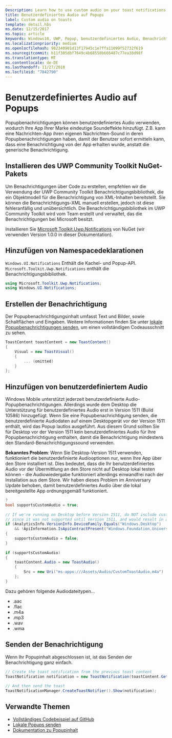 ```yaml
---
Description: Learn how to use custom audio on your toast notifications.
title: Benutzerdefiniertes Audio auf Popups
label: Custom audio on toasts
template: detail.hbs
ms.date: 12/15/2017
ms.topic: article
keywords: Windows10, UWP, Popup, benutzerdefiniertes Audio, Benachrichtigungen, Audio, Sound
ms.localizationpriority: medium
ms.openlocfilehash: 982340901d13f17945c1e7ffa11099f52732f619
ms.sourcegitcommit: b11f305dbf7649c4b68550b666487c77ea30d98f
ms.translationtype: MT
ms.contentlocale: de-DE
ms.lasthandoff: 11/27/2018
ms.locfileid: "7842790"
---
```

# <a name="custom-audio-on-toasts"></a>Benutzerdefiniertes Audio auf Popups

Popupbenachrichtigungen können benutzerdefiniertes Audio verwenden, wodurch Ihre App Ihrer Marke eindeutige Soundeffekte hinzufügt. Z.B. kann eine Nachrichten-App ihren eigenen Nachrichten-Sound in deren Popupbenachrichtigungen haben, damit der Benutzer sofort ermitteln kann, dass eine Benachrichtigung von der App erhalten wurde, anstatt die generische Benachrichtigung.

## <a name="install-uwp-community-toolkit-nuget-package"></a>Installieren des UWP Community Toolkit NuGet-Pakets

Um Benachrichtigungen über Code zu erstellen, empfehlen wir die Verwendung der UWP Community Toolkit Benachrichtigungsbibliothek, die ein Objektmodell für die Benachrichtigung von XML-Inhalten bereitstellt. Sie können die Benachrichtigungs-XML manuell erstellen, jedoch ist diese fehleranfällig und unübersichtlich. Die Benachrichtigungsbibliothek im UWP Community Toolkit wird vom Team erstellt und verwaltet, das die Benachrichtigungen bei Microsoft besitzt.

Installieren Sie [Microsoft.Toolkit.Uwp.Notifications](https://www.nuget.org/packages/Microsoft.Toolkit.Uwp.Notifications/) von NuGet (wir verwenden Version 1.0.0 in dieser Dokumentation).


## <a name="add-namespace-declarations"></a>Hinzufügen von Namespacedeklarationen

`Windows.UI.Notifications` Enthält die Kachel- und Popup-API. `Microsoft.Toolkit.Uwp.Notifications` enthält die Benachrichtigungsbibliothek.

```csharp
using Microsoft.Toolkit.Uwp.Notifications;
using Windows.UI.Notifications;
```


## <a name="construct-the-notification"></a>Erstellen der Benachrichtigung

Der Popupbenachrichtigungsinhalt umfasst Text und Bilder, sowie Schaltflächen und Eingaben. Weitere Informationen finden Sie unter [lokale Popupbenachrichtigungen senden](send-local-toast.md), um einen vollständigen Codeausschnitt zu sehen.

```csharp
ToastContent toastContent = new ToastContent()
{
    Visual = new ToastVisual()
    {
        ... (omitted)
    }
};
```


## <a name="add-the-custom-audio"></a>Hinzufügen von benutzerdefiniertem Audio

Windows Mobile unterstützt jederzeit benutzerdefinierte Audio-Popupbenachrichtigungen. Allerdings wurde dem Desktop die Unterstützung für benutzerdefiniertes Audio erst in Version 1511 (Build 10586) hinzugefügt. Wenn Sie eine Popupbenachrichtigung senden, die benutzerdefinierte Audiodaten auf einem Desktopgerät vor der Version 1511 enthält, wird das Popup lautlos ausgeführt. Aus diesem Grund sollten Sie für Desktop vor der Version 1511 kein benutzerdefiniertes Audio für Ihre Popupbenachrichtigung enthalten, damit die Benachrichtigung mindestens den Standard-Benachrichtigungssound verwenden.

**Bekanntes Problem**: Wenn Sie Desktop-Version 1511 verwenden, funktioniert die benutzerdefinierte Audiooptionen nur, wenn Ihre App über den Store installiert ist. Dies bedeutet, dass die Ihr benutzerdefiniertes Audio vor der Übermittlung an den Store nicht auf Desktop lokal testen können - die Audiowiedergabe funktioniert allerdings einwandfrei nach der Installation aus dem Store. Wir haben dieses Problem im Anniversary Update behoben, damit benutzerdefiniertes Audio über die lokal bereitgestellte App ordnungsgemäß funktioniert.

```csharp
?
bool supportsCustomAudio = true;
 
// If we're running on Desktop before Version 1511, do NOT include custom audio
// since it was not supported until Version 1511, and would result in a silent toast.
if (AnalyticsInfo.VersionInfo.DeviceFamily.Equals("Windows.Desktop")
    && !ApiInformation.IsApiContractPresent("Windows.Foundation.UniversalApiContract", 2))
{
    supportsCustomAudio = false;
}
 
if (supportsCustomAudio)
{
    toastContent.Audio = new ToastAudio()
    {
        Src = new Uri("ms-appx:///Assets/Audio/CustomToastAudio.m4a")
    };
}
```

Dazu gehören folgende Audiodateitypen...

- .aac
- .flac
- .m4a
- .mp3
- .wav
- .wma


## <a name="send-the-notification"></a>Senden der Benachrichtigung

Wenn Ihr Popupinhalt abgeschlossen ist, ist das Senden der Benachrichtigung ganz einfach.

```csharp
// Create the toast notification from the previous toast content
ToastNotification notification = new ToastNotification(toastContent.GetXml());
             
// And then send the toast
ToastNotificationManager.CreateToastNotifier().Show(notification);
```


## <a name="related-topics"></a>Verwandte Themen

- [Vollständiges Codebeispiel auf GitHub](https://github.com/WindowsNotifications/quickstart-toast-with-custom-audio)
- [Lokale Popups senden](send-local-toast.md)
- [Dokumentation zu Popupinhalt](adaptive-interactive-toasts.md)